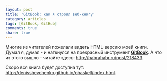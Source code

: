 ```yaml
---
layout: post
title: 'GitBook: как я строил веб-книгу'
category: articles
tags: [GitBook, GitHub]
comments: true
share: true
---
```

Многие из читателей пожелали видеть HTML-версию моей книги. Думал я, думал - и наткнулся на прекрасный инструмент **<a href="http://www.gitbook.io/">GitBook</a>**. А что из этого вышло - читайте здесь: http://habrahabr.ru/post/218433.

Скоро вся книга будет доступна тут: http://denisshevchenko.github.io/ohaskell/index.html.
